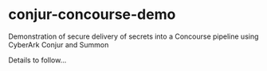 # conjur-concourse-demo
Demonstration of secure delivery of secrets into a Concourse pipeline using CyberArk Conjur and Summon

Details to follow...
